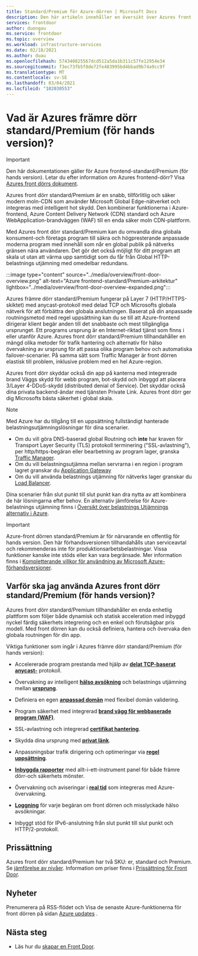```yaml
---
title: Standard/Premium för Azure-dörren | Microsoft Docs
description: Den här artikeln innehåller en översikt över Azures front dörr standard/Premium.
services: frontdoor
author: duongau
ms.service: frontdoor
ms.topic: overview
ms.workload: infrastructure-services
ms.date: 02/18/2021
ms.author: duau
ms.openlocfilehash: 574340825567dcd512a5da1b311c57fe12954e34
ms.sourcegitcommit: f3ec73fb5f8de72fe483995bd4bbad9b74a9cc9f
ms.translationtype: MT
ms.contentlocale: sv-SE
ms.lasthandoff: 03/04/2021
ms.locfileid: "102030553"
---
```

# <a name="what-is-azure-front-door-standardpremium-preview"></a>Vad är Azures främre dörr standard/Premium (för hands version)?

> [!IMPORTANT]
> Den här dokumentationen gäller för Azure frontend-standard/Premium (för hands version). Letar du efter information om Azures frontend-dörr? Visa [Azures front dörrs dokument](../front-door-overview.md).

Azures front dörr standard/Premium är en snabb, tillförlitlig och säker modern moln-CDN som använder Microsoft Global Edge-nätverket och integreras med intelligent hot skydd. Den kombinerar funktionerna i Azure-frontend, Azure Content Delivery Network (CDN) standard och Azure WebApplication-brandväggen (WAF) till en enda säker moln CDN-plattform.

Med Azures front dörr standard/Premium kan du omvandla dina globala konsument-och företags program till säkra och högpresterande anpassade moderna program med innehåll som når en global publik på nätverks gränsen nära användaren. Det gör det också möjligt för ditt program att skala ut utan att värma upp samtidigt som du får från Global HTTP-belastnings utjämning med omedelbar redundans.

   :::image type="content" source="../media/overview/front-door-overview.png" alt-text="Azure frontend-standard/Premium-arkitektur" lightbox="../media/overview/front-door-overview-expanded.png":::

Azures främre dörr standard/Premium fungerar på Layer 7 (HTTP/HTTPS-skiktet) med anycast-protokoll med delad TCP och Microsofts globala nätverk för att förbättra den globala anslutningen. Baserat på din anpassade routningsmetod med regel uppsättning kan du se till att Azure-frontend dirigerar klient begär anden till det snabbaste och mest tillgängliga ursprunget. Ett programs ursprung är en Internet-riktad tjänst som finns i eller utanför Azure. Azures front dörr standard/Premium tillhandahåller en mängd olika metoder för trafik hantering och alternativ för hälso övervakning av ursprung för att passa olika program behov och automatiska failover-scenarier. På samma sätt som Traffic Manager är front dörren elastisk till problem, inklusive problem med en hel Azure-region.

Azures front dörr skyddar också din app på kanterna med integrerade brand Väggs skydd för webb program, bot-skydd och inbyggd att placera 3/Layer 4-DDoS-skydd (distributed denial of Service). Det skyddar också dina privata backend-ändar med tjänsten Private Link. Azures front dörr ger dig Microsofts bästa säkerhet i global skala.  

>[!NOTE]
> Med Azure har du tillgång till en uppsättning fullständigt hanterade belastningsutjämningslösningar för dina scenarier.
>
> * Om du vill göra DNS-baserad global Routning och **inte** har kraven för Transport Layer Security (TLS) protokoll terminering ("SSL-avlastning"), per http/https-begäran eller bearbetning av program lager, granska [Traffic Manager](../../traffic-manager/traffic-manager-overview.md).
> * Om du vill belastningsutjämna mellan servrarna i en region i program lagret granskar du [Application Gateway](../../application-gateway/overview.md)
> * Om du vill använda belastnings utjämning för nätverks lager granskar du [Load Balancer](../../load-balancer/load-balancer-overview.md).
>
> Dina scenarier från slut punkt till slut punkt kan dra nytta av att kombinera de här lösningarna efter behov.
> En alternativ jämförelse för Azure-belastnings utjämning finns i [Översikt över belastnings Utjämnings alternativ i Azure](/azure/architecture/guide/technology-choices/load-balancing-overview).

> [!IMPORTANT]
> Azure-front dörren standard/Premium är för närvarande en offentlig för hands version.
> Den här förhandsversionen tillhandahålls utan serviceavtal och rekommenderas inte för produktionsarbetsbelastningar. Vissa funktioner kanske inte stöds eller kan vara begränsade.
> Mer information finns i [Kompletterande villkor för användning av Microsoft Azure-förhandsversioner](https://azure.microsoft.com/support/legal/preview-supplemental-terms/).

## <a name="why-use-azure-front-door-standardpremium-preview"></a>Varför ska jag använda Azures front dörr standard/Premium (för hands version)?

Azures front dörr standard/Premium tillhandahåller en enda enhetlig plattform som följer både dynamisk och statisk acceleration med inbyggd nyckel färdig säkerhets integrering och en enkel och förutsägbar pris modell. Med front dörren kan du också definiera, hantera och övervaka den globala routningen för din app.

Viktiga funktioner som ingår i Azures främre dörr standard/Premium (för hands version):

- Accelererade program prestanda med hjälp av **[delat TCP-baserat anycast-](../front-door-routing-architecture.md#splittcp)** protokoll.

- Övervakning av intelligent **[hälso avsökning](concept-health-probes.md)** och belastnings utjämning mellan **[ursprung](concept-origin.md)**.

- Definiera en egen **[anpassad domän](how-to-add-custom-domain.md)** med flexibel domän validering.

- Program säkerhet med integrerad **[brand vägg för webbaserade program (WAF)](../../web-application-firewall/afds/afds-overview.md)**.

- SSL-avlastning och integrerad **[certifikat hantering](how-to-configure-https-custom-domain.md)**.

- Skydda dina ursprung med **[privat länk](concept-private-link.md)**.  

- Anpassningsbar trafik dirigering och optimeringar via **[regel uppsättning](concept-rule-set.md)**.

- **[Inbyggda rapporter](how-to-reports.md)** med allt-i-ett-instrument panel för både främre dörr-och säkerhets mönster.

- Övervakning och aviseringar i **[real tid](how-to-monitor-metrics.md)** som integreras med Azure-övervakning.

- **[Loggning](how-to-logs.md)** för varje begäran om front dörren och misslyckade hälso avsökningar.

- Inbyggt stöd för IPv6-anslutning från slut punkt till slut punkt och HTTP/2-protokoll.

## <a name="pricing"></a>Prissättning

Azures front dörr standard/Premium har två SKU: er, standard och Premium. Se [jämförelse av nivåer](tier-comparison.md). Information om priser finns i [Prissättning för Front Door](https://azure.microsoft.com/pricing/details/frontdoor/). 

## <a name="whats-new"></a>Nyheter

Prenumerera på RSS-flödet och Visa de senaste Azure-funktionerna för front dörren på sidan [Azure updates](https://azure.microsoft.com/updates/?category=networking&query=Azure%20Front%20Door) .

## <a name="next-steps"></a>Nästa steg

* Läs hur du [skapar en Front Door](create-front-door-portal.md).
